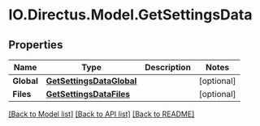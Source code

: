 # IO.Directus.Model.GetSettingsData
## Properties

Name | Type | Description | Notes
------------ | ------------- | ------------- | -------------
**Global** | [**GetSettingsDataGlobal**](GetSettingsDataGlobal.md) |  | [optional] 
**Files** | [**GetSettingsDataFiles**](GetSettingsDataFiles.md) |  | [optional] 

[[Back to Model list]](../README.md#documentation-for-models) [[Back to API list]](../README.md#documentation-for-api-endpoints) [[Back to README]](../README.md)

